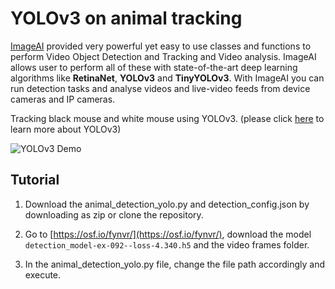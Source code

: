 # YOLOv3 on animal tracking

[ImageAI](https://imageai.readthedocs.io/en/latest/index.html) provided very powerful yet easy to use classes and functions to perform Video Object Detection and Tracking and Video analysis. ImageAI allows user to perform all of these with state-of-the-art deep learning algorithms like **RetinaNet**, **YOLOv3** and **TinyYOLOv3**. With ImageAI you can run detection tasks and analyse videos and live-video feeds from device cameras and IP cameras.

Tracking black mouse and white mouse using YOLOv3. (please click [here](https://pjreddie.com/media/files/papers/YOLOv3.pdf) to learn more about YOLOv3)

![YOLOv3 Demo](images/yolov3onanimal.gif)

## Tutorial

1. Download the animal_detection_yolo.py and detection_config.json by downloading as zip or clone the repository.

2. Go to [https://osf.io/fynvr/](https://osf.io/fynvr/), download the model `detection_model-ex-092--loss-4.340.h5` and the video frames folder.

3. In the animal_detection_yolo.py file, change the file path accordingly and execute.
